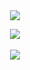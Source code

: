 <div align="center">

<img src="https://capsule-render.vercel.app/api?type=waving&color=0:6699ff,100:ffbbee&height=300&section=header&text=ImOnple&fontSize=90&fontColor=ffffff">

  <img src="https://github-readme-stats.vercel.app/api/top-langs/?username=ImOnple&layout=compact&count_private=true&theme=transparent"><br><br>
  <img src="https://github-readme-stats.vercel.app/api?username=ImOnple&show_icons=true&count_private=true&theme=transparent">
</div>
